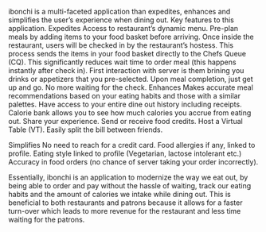 ibonchi is a multi-faceted application than expedites, enhances and simplifies the user’s experience when dining out. 
Key features to this application.
Expedites
Access to restaurant’s dynamic menu.
Pre-plan meals by adding items to your food basket before arriving. 
Once inside the restaurant, users will be checked in by the restaurant’s hostess.
This process sends the items in your food basket directly to the Chefs Queue (CQ). This significantly reduces wait time to order meal (this happens instantly after check in).
First interaction with server is them brining you drinks or appetizers that you pre-selected.
Upon meal completion, just get up and go. No more waiting for the check.
Enhances
Makes accurate meal recommendations based on your eating habits and those with a similar palettes.
Have access to your entire dine out history including receipts.
Calorie bank allows you to see how much calories you accrue from eating out.
Share your experience. 
Send or receive food credits.
Host a Virtual Table (VT).
Easily split the bill between friends.

Simplifies
No need to reach for a credit card.
Food allergies if any, linked to profile.
Eating style linked to profile (Vegetarian, lactose intolerant etc.)
Accuracy in food orders (no chance of server taking your order incorrectly).

Essentially, ibonchi is an application to modernize the way we eat out, by being able to order and pay without the hassle of waiting, track our eating habits and the amount of calories we intake while dining out. 
This is beneficial to both restaurants and patrons because it allows for a faster turn-over which leads to more revenue for the restaurant and less time waiting for the patrons.
